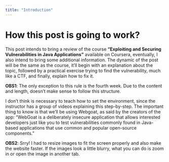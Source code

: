 ```yaml
---
title: "Introduction"
---
```


# How this post is going to work?
This post intends to bring a review of the course **“Exploiting and Securing Vulnerabilities in Java Applications”** available on Coursera, eventually, I also intend to bring some additional information. The dynamic of the post will be the same as the course, it’ll begin with an explanation about the topic, followed by a practical exercise trying to find the vulnerability, much like a CTF, and finally, explain how to fix it. 

**OBS1**: The only exception to this rule is the fourth week. Due to the content and length, doesn’t make sense to follow this structure.

I don’t think is necessary to teach how to set the environment, since the instructor has a group of videos explaining this step-by-step. The important thing to know is that we’ll be using Webgoat, as said by the creators of the app: “WebGoat is a deliberately insecure application that allows interested developers just like you to test vulnerabilities commonly found in Java-based applications that use common and popular open-source components.”


**OBS2**: Srry! I had to resize images to fit the screen properly and also make the website faster. If the images look a little blurry, what you can do is zoom in or open the image in another tab.
